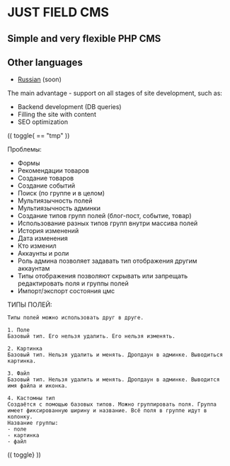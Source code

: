# JUST FIELD CMS
## Simple and very flexible PHP CMS

## Other languages
- [Russian](./README.ru.md) (soon)

The main advantage - support on all stages of site development, such as:
- Backend development (DB queries)
- Filling the site with content
- SEO optimization

(( toggle{ == "tmp" ))

Проблемы:
- Формы
- Рекомендации товаров
- Создание товаров
- Создание событий
- Поиск (по группе и в целом)
- Мультиязычность полей
- Мультиязычность админки
- Создание типов групп полей (блог-пост, событие, товар)
- Использование разных типов групп внутри массива полей
- История изменений
- Дата изменения
- Кто изменил
- Аккаунты и роли
- Роль админа позволяет задавать тип отображения другим аккаунтам
- Типы отображения позволяют скрывать или запрещать редактировать поля и группы полей
- Импорт/экспорт состояния цмс



ТИПЫ ПОЛЕЙ:
```
Типы полей можно использовать друг в друге.

1. Поле
Базовый тип. Его нельзя удалить. Его нельзя изменять.

2. Картинка
Базовый тип. Нельзя удалить и менять. Дропдаун в админке. Выводиться картинка.

3. Файл
Базовый тип. Нельзя удалить и менять. Дропдаун в админке. Выводится имя файла и иконка.

4. Кастомны тип
Создаётся с помощью базовых типов. Можно группировать поля. Группа имеет фиксированную ширину и название. Всё поля в группе идут в колонку.
Название группы:
- поле
- картинка
- файл
```

(( toggle} ))